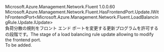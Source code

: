 <Type Name="IWithFrontendPort" FullName="Microsoft.Azure.Management.Network.Fluent.LoadBalancingRule.Update.IWithFrontendPort">
  <TypeSignature Language="C#" Value="public interface IWithFrontendPort : Microsoft.Azure.Management.Network.Fluent.HasFrontendPort.Update.IWithFrontendPort&lt;Microsoft.Azure.Management.Network.Fluent.LoadBalancingRule.Update.IUpdate&gt;" />
  <TypeSignature Language="ILAsm" Value=".class public interface auto ansi abstract IWithFrontendPort implements class Microsoft.Azure.Management.Network.Fluent.HasFrontendPort.Update.IWithFrontendPort`1&lt;class Microsoft.Azure.Management.Network.Fluent.LoadBalancingRule.Update.IUpdate&gt;" />
  <TypeSignature Language="DocId" Value="T:Microsoft.Azure.Management.Network.Fluent.LoadBalancingRule.Update.IWithFrontendPort" />
  <TypeSignature Language="VB.NET" Value="Public Interface IWithFrontendPort&#xA;Implements IWithFrontendPort(Of IUpdate)" />
  <TypeSignature Language="F#" Value="type IWithFrontendPort = interface&#xA;    interface IWithFrontendPort&lt;IUpdate&gt;" />
  <AssemblyInfo>
    <AssemblyName>Microsoft.Azure.Management.Network.Fluent</AssemblyName>
    <AssemblyVersion>1.0.0.60</AssemblyVersion>
  </AssemblyInfo>
  <Interfaces>
    <Interface>
      <InterfaceName>Microsoft.Azure.Management.Network.Fluent.HasFrontendPort.Update.IWithFrontendPort&lt;Microsoft.Azure.Management.Network.Fluent.LoadBalancingRule.Update.IUpdate&gt;</InterfaceName>
    </Interface>
  </Interfaces>
  <Docs>
    <summary>
            <span data-ttu-id="d6120-101">負荷分散の規則をフロント エンド ポートを変更する更新プログラムを許可するの段階です。</span><span class="sxs-lookup"><span data-stu-id="d6120-101">The stage of a load balancing rule update allowing to modify the frontend port.</span></span>
            </summary>
    <remarks>To be added.</remarks>
  </Docs>
  <Members />
</Type>